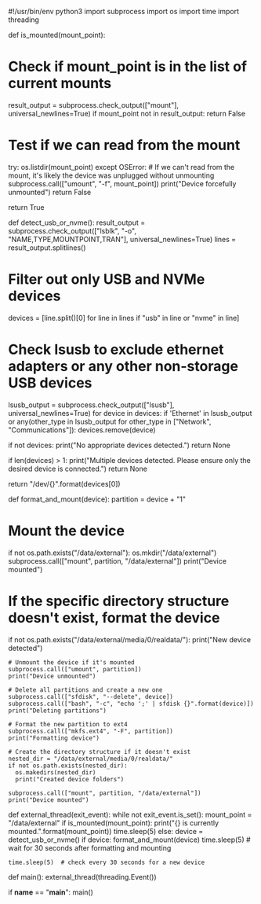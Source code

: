 #!/usr/bin/env python3
import subprocess
import os
import time
import threading


def is_mounted(mount_point):
  # Check if mount_point is in the list of current mounts
  result_output = subprocess.check_output(["mount"], universal_newlines=True)
  if mount_point not in result_output:
    return False

  # Test if we can read from the mount
  try:
    os.listdir(mount_point)
  except OSError:
    # If we can't read from the mount, it's likely the device was unplugged without unmounting
    subprocess.call(["umount", "-f", mount_point])
    print("Device forcefully unmounted")
    return False

  return True


def detect_usb_or_nvme():
  result_output = subprocess.check_output(["lsblk", "-o", "NAME,TYPE,MOUNTPOINT,TRAN"], universal_newlines=True)
  lines = result_output.splitlines()

  # Filter out only USB and NVMe devices
  devices = [line.split()[0] for line in lines if "usb" in line or "nvme" in line]

  # Check lsusb to exclude ethernet adapters or any other non-storage USB devices
  lsusb_output = subprocess.check_output(["lsusb"], universal_newlines=True)
  for device in devices:
    if 'Ethernet' in lsusb_output or any(other_type in lsusb_output for other_type in ["Network", "Communications"]):
      devices.remove(device)

  if not devices:
    print("No appropriate devices detected.")
    return None

  if len(devices) > 1:
    print("Multiple devices detected. Please ensure only the desired device is connected.")
    return None

  return "/dev/{}".format(devices[0])


def format_and_mount(device):
  partition = device + "1"

  # Mount the device
  if not os.path.exists("/data/external"):
    os.mkdir("/data/external")
  subprocess.call(["mount", partition, "/data/external"])
  print("Device mounted")

  # If the specific directory structure doesn't exist, format the device
  if not os.path.exists("/data/external/media/0/realdata/"):
    print("New device detected")

    # Unmount the device if it's mounted
    subprocess.call(["umount", partition])
    print("Device unmounted")

    # Delete all partitions and create a new one
    subprocess.call(["sfdisk", "--delete", device])
    subprocess.call(["bash", "-c", "echo ';' | sfdisk {}".format(device)])
    print("Deleting partitions")

    # Format the new partition to ext4
    subprocess.call(["mkfs.ext4", "-F", partition])
    print("Formatting device")

    # Create the directory structure if it doesn't exist
    nested_dir = "/data/external/media/0/realdata/"
    if not os.path.exists(nested_dir):
      os.makedirs(nested_dir)
      print("Created device folders")

    subprocess.call(["mount", partition, "/data/external"])
    print("Device mounted")


def external_thread(exit_event):
  while not exit_event.is_set():
    mount_point = "/data/external"
    if is_mounted(mount_point):
      print("{} is currently mounted.".format(mount_point))
      time.sleep(5)
    else:
      device = detect_usb_or_nvme()
      if device:
        format_and_mount(device)
        time.sleep(5)  # wait for 30 seconds after formatting and mounting

    time.sleep(5)  # check every 30 seconds for a new device


def main():
  external_thread(threading.Event())


if __name__ == "__main__":
  main()
